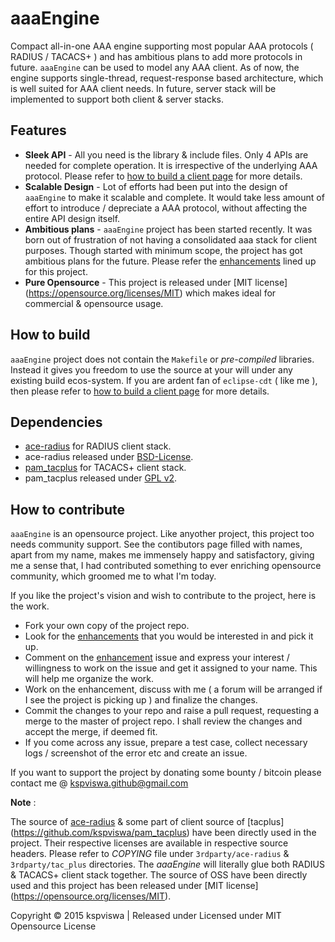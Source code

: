 # aaaEngine
Compact all-in-one AAA engine supporting most popular AAA protocols ( RADIUS / TACACS+ ) and has ambitious plans to add more protocols in future. 
`aaaEngine` can be used to model any AAA client. As of now, the engine supports single-thread, request-response based architecture, which is well suited for AAA client needs. In future, server stack will be implemented to support both client & server stacks.

## Features
* **Sleek API** - All you need is the library & include files. Only 4 APIs are needed for complete operation. It is irrespective of the underlying AAA protocol. Please refer to [how to build a client page](https://github.com/kspviswa/aaaEngine/wiki/How-to-build-the-library-using-eclipse-cdt) for more details.
* **Scalable Design** - Lot of efforts had been put into the design of `aaaEngine` to make it scalable and complete. It would take less amount of effort to introduce / depreciate a AAA protocol, without affecting the entire API design itself.
* **Ambitious plans** - `aaaEngine` project has been started recently. It was born out of frustration of not having a consolidated aaa stack for client purposes. Though started with minimum scope, the project has got ambitious plans for the future. Please refer the [enhancements](https://github.com/kspviswa/aaaEngine/labels/enhancement) lined up for this project.
* **Pure Opensource** - This project is released under [MIT license] (https://opensource.org/licenses/MIT) which makes ideal for commercial & opensource usage.

## How to build
`aaaEngine` project does not contain the `Makefile` or *pre-compiled* libraries. Instead it gives you freedom to use the source at your will under any existing build ecos-system. If you are ardent fan of `eclipse-cdt` ( like me ), then please refer to  [how to build a client page](https://github.com/kspviswa/aaaEngine/wiki/How-to-build-the-library-using-eclipse-cdt) for more details.

## Dependencies
* [ace-radius](http://sourceforge.net/projects/ace-radius/?source=typ_redirect) for RADIUS client stack.
 * ace-radius released under [BSD-License](http://www.opensource.org/licenses/bsd-license.php).
* [pam_tacplus](https://github.com/kspviswa/pam_tacplus) for TACACS+ client stack.
 * pam_tacplus released under [GPL v2](https://github.com/kspviswa/pam_tacplus/blob/master/COPYING).

## How to contribute
`aaaEngine` is an opensource project. Like anyother project, this project too needs community support. See the contibutors page filled with names, apart from my name, makes me immensely happy and satisfactory, giving me a sense that, I had contributed something to ever enriching opensource community, which groomed me to what I'm today. 

If you like the project's vision and wish to contribute to the project, here is the work.
* Fork your own copy of the project repo.
* Look for the [enhancements](https://github.com/kspviswa/aaaEngine/labels/enhancement) that you would be interested in and pick it up.
* Comment on the [enhancement](https://github.com/kspviswa/aaaEngine/labels/enhancement) issue and express your interest / willingness to work on the issue and get it assigned to your name. This will help me organize the work.
* Work on the enhancement, discuss with me ( a forum will be arranged if I see the project is picking up ) and finalize the changes.
* Commit the changes to your repo and raise a pull request, requesting a merge to the master of project repo. I shall review the changes and accept the merge, if deemed fit.
* If you come across any issue, prepare a test case, collect necessary logs / screenshot of the error etc and create an issue.

If you want to support the project by donating some bounty / bitcoin please contact me @ kspviswa.github@gmail.com

**Note** :

The source of [ace-radius](http://sourceforge.net/projects/ace-radius/?source=typ_redirect) & some part of client source of [tacplus] (https://github.com/kspviswa/pam_tacplus) have been directly used in the project. Their respective licenses are available in respective source headers. Please refer to *COPYING* file under `3rdparty/ace-radius` & `3rdparty/tac_plus` directories. The *aaaEngine* will literally glue both RADIUS & TACACS+ client stack together. The source of OSS have been directly used and this project has been released under [MIT license] (https://opensource.org/licenses/MIT).


Copyright © 2015 kspviswa | Released under Licensed under MIT Opensource License
